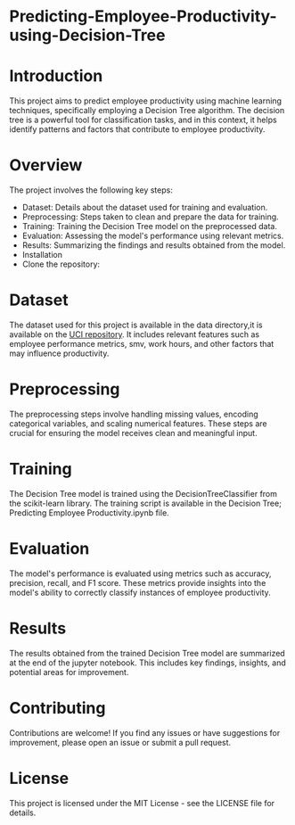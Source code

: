 # Predicting-Employee-Productivity-using-Decision-Tree
# Introduction
This project aims to predict employee productivity using machine learning techniques, specifically employing a Decision Tree algorithm. The decision tree is a powerful tool for classification tasks, and in this context, it helps identify patterns and factors that contribute to employee productivity.

# Overview
The project involves the following key steps:

- Dataset: Details about the dataset used for training and evaluation.
- Preprocessing: Steps taken to clean and prepare the data for training.
- Training: Training the Decision Tree model on the preprocessed data.
- Evaluation: Assessing the model's performance using relevant metrics.
- Results: Summarizing the findings and results obtained from the model.
- Installation
- Clone the repository:

# Dataset
The dataset used for this project is available in the data directory,it is available on the [UCI repository](https://archive.ics.uci.edu/dataset/597/productivity+prediction+of+garment+employees). It includes relevant features such as employee performance metrics, smv, work hours, and other factors that may influence productivity.

# Preprocessing
The preprocessing steps involve handling missing values, encoding categorical variables, and scaling numerical features. These steps are crucial for ensuring the model receives clean and meaningful input.

# Training
The Decision Tree model is trained using the DecisionTreeClassifier from the scikit-learn library. The training script is available in the Decision Tree; Predicting Employee Productivity.ipynb file.

# Evaluation
The model's performance is evaluated using metrics such as accuracy, precision, recall, and F1 score. These metrics provide insights into the model's ability to correctly classify instances of employee productivity.

# Results
The results obtained from the trained Decision Tree model are summarized at the end of the jupyter notebook. This includes key findings, insights, and potential areas for improvement.

# Contributing
Contributions are welcome! If you find any issues or have suggestions for improvement, please open an issue or submit a pull request.

# License
This project is licensed under the MIT License - see the LICENSE file for details.
